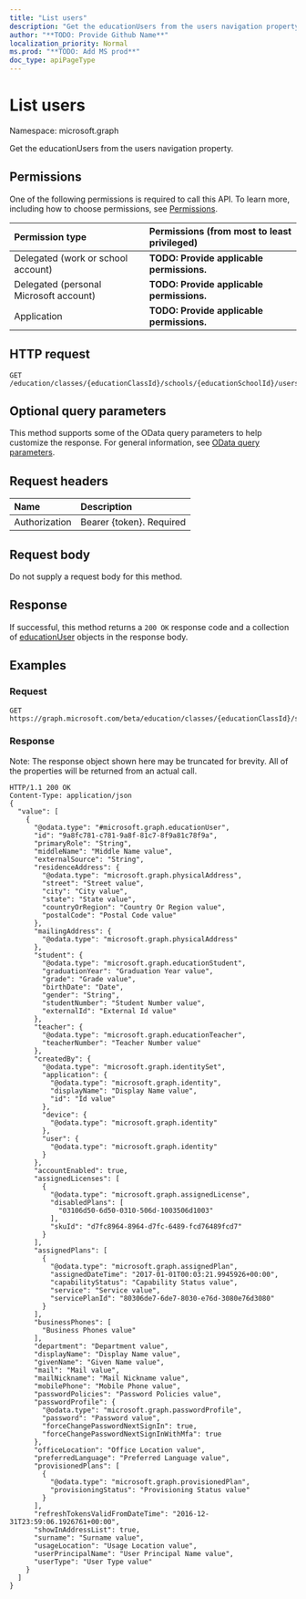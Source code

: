 ```yaml
---
title: "List users"
description: "Get the educationUsers from the users navigation property."
author: "**TODO: Provide Github Name**"
localization_priority: Normal
ms.prod: "**TODO: Add MS prod**"
doc_type: apiPageType
---
```


# List users

Namespace: microsoft.graph

Get the educationUsers from the users navigation property.

## Permissions
One of the following permissions is required to call this API. To learn more, including how to choose permissions, see [Permissions](/concepts/permissions-reference.md).

|Permission type|Permissions (from most to least privileged)|
|:---|:---|
|Delegated (work or school account)|**TODO: Provide applicable permissions.**|
|Delegated (personal Microsoft account)|**TODO: Provide applicable permissions.**|
|Application|**TODO: Provide applicable permissions.**|

## HTTP request
<!-- {
  "blockType": "ignored"
}
-->
``` http
GET /education/classes/{educationClassId}/schools/{educationSchoolId}/users
```

## Optional query parameters
This method supports some of the OData query parameters to help customize the response. For general information, see [OData query parameters](/graph/query-parameters).

## Request headers
|Name|Description|
|:---|:---|
|Authorization|Bearer {token}. Required|

## Request body
Do not supply a request body for this method.

## Response
If successful, this method returns a `200 OK` response code and a collection of [educationUser](../resources/educationuser.md) objects in the response body.

## Examples

### Request
<!-- {
  "blockType": "request",
  "name": "get_educationuser"
}
-->
``` http
GET https://graph.microsoft.com/beta/education/classes/{educationClassId}/schools/{educationSchoolId}/users
```

### Response
Note: The response object shown here may be truncated for brevity. All of the properties will be returned from an actual call.
<!-- {
  "blockType": "response",
  "truncated": true,
  "@odata.type": "collection(microsoft.graph.educationuser)"
}
-->
``` http
HTTP/1.1 200 OK
Content-Type: application/json
{
  "value": [
    {
      "@odata.type": "#microsoft.graph.educationUser",
      "id": "9a8fc781-c781-9a8f-81c7-8f9a81c78f9a",
      "primaryRole": "String",
      "middleName": "Middle Name value",
      "externalSource": "String",
      "residenceAddress": {
        "@odata.type": "microsoft.graph.physicalAddress",
        "street": "Street value",
        "city": "City value",
        "state": "State value",
        "countryOrRegion": "Country Or Region value",
        "postalCode": "Postal Code value"
      },
      "mailingAddress": {
        "@odata.type": "microsoft.graph.physicalAddress"
      },
      "student": {
        "@odata.type": "microsoft.graph.educationStudent",
        "graduationYear": "Graduation Year value",
        "grade": "Grade value",
        "birthDate": "Date",
        "gender": "String",
        "studentNumber": "Student Number value",
        "externalId": "External Id value"
      },
      "teacher": {
        "@odata.type": "microsoft.graph.educationTeacher",
        "teacherNumber": "Teacher Number value"
      },
      "createdBy": {
        "@odata.type": "microsoft.graph.identitySet",
        "application": {
          "@odata.type": "microsoft.graph.identity",
          "displayName": "Display Name value",
          "id": "Id value"
        },
        "device": {
          "@odata.type": "microsoft.graph.identity"
        },
        "user": {
          "@odata.type": "microsoft.graph.identity"
        }
      },
      "accountEnabled": true,
      "assignedLicenses": [
        {
          "@odata.type": "microsoft.graph.assignedLicense",
          "disabledPlans": [
            "03106d50-6d50-0310-506d-1003506d1003"
          ],
          "skuId": "d7fc8964-8964-d7fc-6489-fcd76489fcd7"
        }
      ],
      "assignedPlans": [
        {
          "@odata.type": "microsoft.graph.assignedPlan",
          "assignedDateTime": "2017-01-01T00:03:21.9945926+00:00",
          "capabilityStatus": "Capability Status value",
          "service": "Service value",
          "servicePlanId": "80306de7-6de7-8030-e76d-3080e76d3080"
        }
      ],
      "businessPhones": [
        "Business Phones value"
      ],
      "department": "Department value",
      "displayName": "Display Name value",
      "givenName": "Given Name value",
      "mail": "Mail value",
      "mailNickname": "Mail Nickname value",
      "mobilePhone": "Mobile Phone value",
      "passwordPolicies": "Password Policies value",
      "passwordProfile": {
        "@odata.type": "microsoft.graph.passwordProfile",
        "password": "Password value",
        "forceChangePasswordNextSignIn": true,
        "forceChangePasswordNextSignInWithMfa": true
      },
      "officeLocation": "Office Location value",
      "preferredLanguage": "Preferred Language value",
      "provisionedPlans": [
        {
          "@odata.type": "microsoft.graph.provisionedPlan",
          "provisioningStatus": "Provisioning Status value"
        }
      ],
      "refreshTokensValidFromDateTime": "2016-12-31T23:59:06.1926761+00:00",
      "showInAddressList": true,
      "surname": "Surname value",
      "usageLocation": "Usage Location value",
      "userPrincipalName": "User Principal Name value",
      "userType": "User Type value"
    }
  ]
}
```

